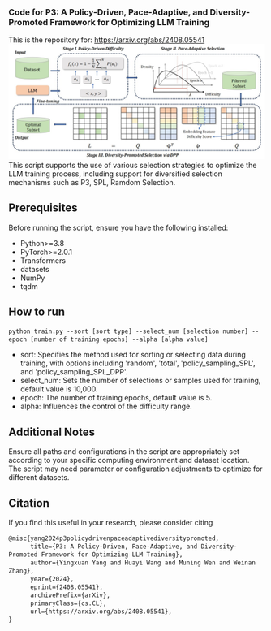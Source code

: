 ### Code for P3: A Policy-Driven, Pace-Adaptive, and Diversity-Promoted Framework for Optimizing LLM Training
This is the repository for: https://arxiv.org/abs/2408.05541 
![image](framework.jpg)
This script supports the use of various selection strategies to optimize the LLM training process, including support for diversified selection mechanisms such as P3, SPL, Ramdom Selection.

## Prerequisites
Before running the script, ensure you have the following installed:
- Python>=3.8
- PyTorch>=2.0.1
- Transformers
- datasets
- NumPy
- tqdm

## How to run 
```
python train.py --sort [sort type] --select_num [selection number] --epoch [number of training epochs] --alpha [alpha value]
```
- sort: Specifies the method used for sorting or selecting data during training, with options including 'random', 'total', 'policy_sampling_SPL', and 'policy_sampling_SPL_DPP'.
- select_num: Sets the number of selections or samples used for training, default value is 10,000.
- epoch: The number of training epochs, default value is 5.
- alpha: Influences the control of the difficulty range.


## Additional Notes
Ensure all paths and configurations in the script are appropriately set according to your specific computing environment and dataset location.
The script may need parameter or configuration adjustments to optimize for different datasets.


## Citation
If you find this useful in your research, please consider citing
```
@misc{yang2024p3policydrivenpaceadaptivediversitypromoted,
      title={P3: A Policy-Driven, Pace-Adaptive, and Diversity-Promoted Framework for Optimizing LLM Training}, 
      author={Yingxuan Yang and Huayi Wang and Muning Wen and Weinan Zhang},
      year={2024},
      eprint={2408.05541},
      archivePrefix={arXiv},
      primaryClass={cs.CL},
      url={https://arxiv.org/abs/2408.05541}, 
}
```
